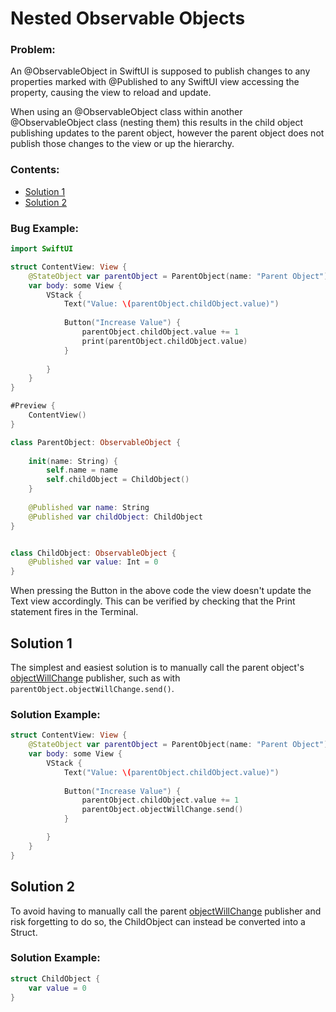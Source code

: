 # Nested Observable Objects

### Problem:

An @ObservableObject in SwiftUI is supposed to publish changes to any properties marked with @Published to any SwiftUI view accessing the property, causing the view to reload and update.

When using an @ObservableObject class within another @ObservableObject class (nesting them) this results in the child object publishing updates to the parent object, however the parent object does not publish those changes to the view or up the hierarchy.

### Contents: 
- [Solution 1](#solution-1)
- [Solution 2](#solution-2)

### Bug Example:


```swift
import SwiftUI

struct ContentView: View {
    @StateObject var parentObject = ParentObject(name: "Parent Object")
    var body: some View {
        VStack {
            Text("Value: \(parentObject.childObject.value)")
            
            Button("Increase Value") {
                parentObject.childObject.value += 1
                print(parentObject.childObject.value)
            }
            
        }
    }
}

#Preview {
    ContentView()
}

class ParentObject: ObservableObject {
    
    init(name: String) {
        self.name = name
        self.childObject = ChildObject()
    }
    
    @Published var name: String
    @Published var childObject: ChildObject
}


class ChildObject: ObservableObject {
    @Published var value: Int = 0
}
```

When pressing the Button in the above code the view doesn't update the Text view accordingly. This can be verified by checking that the Print statement fires in the Terminal. 


## Solution 1

The simplest and easiest solution is to manually call the parent object's [objectWillChange](https://developer.apple.com/documentation/combine/observableobject/objectwillchange-2oa5v) publisher, such as with
```parentObject.objectWillChange.send()```.

### Solution Example:

```swift
struct ContentView: View {
    @StateObject var parentObject = ParentObject(name: "Parent Object")
    var body: some View {
        VStack {
            Text("Value: \(parentObject.childObject.value)")
            
            Button("Increase Value") {
                parentObject.childObject.value += 1
                parentObject.objectWillChange.send()
            }

        }
    }
}
```

## Solution 2

To avoid having to manually call the parent [objectWillChange](https://developer.apple.com/documentation/combine/observableobject/objectwillchange-2oa5v) publisher and risk forgetting to do so, the ChildObject can instead be converted into a Struct.


### Solution Example:

```swift
struct ChildObject {
    var value = 0
}
```
